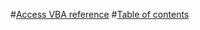 
<!--This is the start of the TOC-->
#[Access VBA reference](articles/0e9c6fa4-3289-4a13-b409-354c70129308.md)
#[Table of contents](articles/TOC.md)